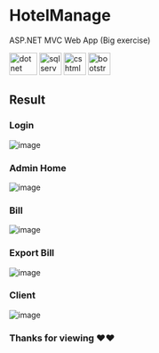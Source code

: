 # HotelManage
ASP.NET MVC Web App (Big exercise)

<img src="https://www.vectorlogo.zone/logos/dotnet/dotnet-vertical.svg" alt="dot net" width="50" height="40"/> <img src="https://www.svgrepo.com/show/303229/microsoft-sql-server-logo.svg" alt="sql server" width="40" height="40"/> <img src="https://cdn.discordapp.com/attachments/832268654145175572/1112404435004571758/PngItem_237457.png" alt="cshtml" width="40" height="40"/> <img src="https://www.vectorlogo.zone/logos/getbootstrap/getbootstrap-icon.svg" alt="bootstrap" width="40" height="40"/>

## Result
### Login
![image](https://github.com/PhatNguyen2k2/HotelManage/assets/72639627/133be7b9-cb21-483e-ad49-a7c64c9bfd9b)
### Admin Home
![image](https://github.com/PhatNguyen2k2/HotelManage/assets/72639627/550aa117-f7de-4b48-9059-498996766ec6)
### Bill
![image](https://github.com/PhatNguyen2k2/HotelManage/assets/72639627/a5a5435c-101c-4987-8ba6-a438e59ddf6b)
### Export Bill
![image](https://github.com/PhatNguyen2k2/HotelManage/assets/72639627/77a8a092-25aa-49ac-919e-5004dd5e0f70)
### Client
![image](https://github.com/PhatNguyen2k2/HotelManage/assets/72639627/2956c0bd-a388-4a74-834a-a5f0cc9b11af)
### Thanks for viewing ❤❤

